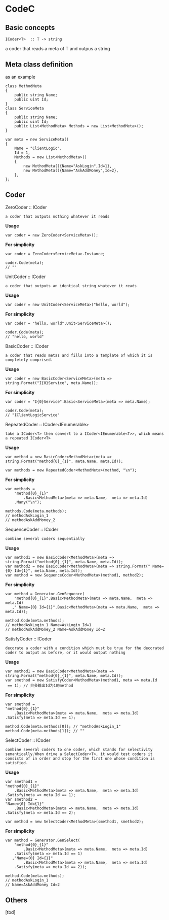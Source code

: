 CodeC
=====

Basic concepts
--

	ICoder<T>  :: T -> string

a coder that reads a meta of T and outpus a string

Meta class definition
--

as an example

	class MethodMeta
	{
		public string Name;
		public uint Id;
	}
	class ServiceMeta
	{
		public string Name;
		public uint Id;
		public List<MethodMeta> Methods = new List<MethodMeta>();
	}

	var meta = new ServiceMeta()
	{
		Name = "ClientLogic",
		Id = 1,
		Methods = new List<MethodMeta>()
		{
			new MethodMeta(){Name="AskLogin",Id=1},
			new MethodMeta(){Name="AskAddMoney",Id=2},
		},
	};
	
Coder
--

ZeroCoder<T> :: ICoder<T>
	
	a coder that outputs nothing whatever it reads
	
**Usage**
	
	var coder = new ZeroCoder<ServiceMeta>();
	
**For simplicity**
	
	var coder = ZeroCoder<ServiceMeta>.Instance;
	
	coder.Code(meta); 
	// ""
	
UnitCoder<T> :: ICoder<T>
	
	a coder that outputs an identical string whatever it reads
	
**Usage**
	
	var coder = new UnitCoder<ServiceMeta>("hello, world");
	
**For simplicity**
	
	var coder = "hello, world".Unit<ServiceMeta>();
	
	coder.Code(meta); 
	// "hello, world"
	
BasicCoder<T> :: ICoder<T>
	
	a coder that reads metas and fills into a template of which it is completely comprised.
	
**Usage**
	
	var coder = new BasicCoder<ServiceMeta>(meta => string.Format("I{0}Service", meta.Name));
	
**For simplicity**
	
	var coder = "I{0}Service".Basic<ServiceMeta>(meta => meta.Name);
	
	coder.Code(meta); 
	// "IClientLogicService"
	
RepeatedCoder<T> :: ICoder<IEnumerable<T>>
	
	take a ICoder<T> then convert to a ICoder<IEnumerable<T>>, which means a repeated ICoder<T>

**Usage** 
	
	var method = new BasicCoder<MethodMeta>(meta => string.Format("method{0}_{1}", meta.Name, meta.Id));
	
	var methods = new RepeatedCoder<MethodMeta>(method, "\n");
	
**For simplicity**
	
	var methods = 
		"method{0}_{1}"
			.Basic<MethodMeta>(meta => meta.Name,  meta => meta.Id)
		.Many("\n");
	
	methods.Code(meta.methods); 
	// methodAskLogin_1
	// methodAskAddMoney_2
	
SequenceCoder<T> :: ICoder<T> 
	
	combine several coders sequentially
	
**Usage**
	
	var method1 = new BasicCoder<MethodMeta>(meta => string.Format("method{0}_{1}", meta.Name, meta.Id));
	var method2 = new BasicCoder<MethodMeta>(meta => string.Format(" Name={0} Id={1}", meta.Name, meta.Id));
	var method = new SequenceCoder<MethodMeta>(method1, method2);
	
**For simplicity**
	
	var method = Generator.GenSequence(
		"method{0}_{1}".Basic<MethodMeta>(meta => meta.Name,  meta => meta.Id)
	   ," Name={0} Id={1}".Basic<MethodMeta>(meta => meta.Name,  meta => meta.Id));
	
	method.Code(meta.methods);
	// methodAskLogin_1 Name=AskLogin Id=1
	// methodAskAddMoney_2 Name=AskAddMoney Id=2
	
SatisfyCoder<T> :: ICoder<T>
	
	decorate a coder with a condition which must be true for the decorated coder to output as before, or it would output nothing
	
**Usage**
	
	var method1 = new BasicCoder<MethodMeta>(meta => string.Format("method{0}_{1}", meta.Name, meta.Id));
	var smethod = new SatisfyCoder<MethodMeta>(method1, meta => meta.Id
	 == 1); // 只会输出Id为1的method
	
**For simplicity**
	
	var smethod = 
	"method{0}_{1}"
		.Basic<MethodMeta>(meta => meta.Name,  meta => meta.Id)
	.Satisfy(meta => meta.Id == 1);
	
	method.Code(meta.methods[0]); // "methodAskLogin_1"
	method.Code(meta.methods[1]); // ""
	
SelectCoder<T> :: ICoder<T>
	
	combine several coders to one coder, which stands for selectivity semantically.When drive a SelectCoder<T>, it would test coders it consists of in order and stop for the first one whose condition is satisfied.
	
**Usage**
	
	var smethod1 = 
	"method{0}_{1}"
		.Basic<MethodMeta>(meta => meta.Name,  meta => meta.Id)
	.Satisfy(meta => meta.Id == 1);
	var smethod2 = 
	"Name={0} Id={1}"
		.Basic<MethodMeta>(meta => meta.Name,  meta => meta.Id)
	.Satisfy(meta => meta.Id == 2);
	
	var method = new SelectCoder<MethodMeta>(smethod1, smethod2);
	
**For simplicity**
	
	var method = Generator.GenSelect(
		"method{0}_{1}"
			.Basic<MethodMeta>(meta => meta.Name,  meta => meta.Id)
		.Satisfy(meta => meta.Id == 1)
	   ,"Name={0} Id={1}"
			.Basic<MethodMeta>(meta => meta.Name,  meta => meta.Id)
		.Satisfy(meta => meta.Id == 2));
	
	method.Code(meta.methods);
	// methodAskLogin_1
	// Name=AskAddMoney Id=2
	
	
Others
--
[tbd]

	
	
	
	
	